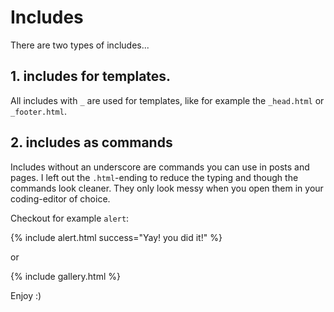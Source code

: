 # Includes

There are two types of includes...



## 1. includes for templates.

All includes with `_` are used for templates, like for example the `_head.html` or `_footer.html`.



## 2. includes as commands

Includes without an underscore are commands you can use in posts and pages. I left out the `.html`-ending to reduce the typing and though the commands look cleaner. They only look messy when you open them in your coding-editor of choice.

Checkout for example `alert`:

{% include alert.html success="Yay! you did it!" %}

or

{% include gallery.html %}

Enjoy :)
